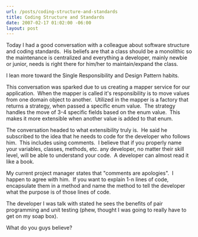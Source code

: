```yaml
---
url: /posts/coding-structure-and-standards
title: Coding Structure and Standards
date: 2007-02-17 01:02:00 -06:00
layout: post
---
```


Today I had a good conversation with a colleague about software structure and coding standards.  His beliefs are that a class should be a monolithic so the maintenance is centralized and everything a developer, mainly newbie or junior, needs is right there for him/her to maintain/expand the class.

I lean more toward the Single Responsibility and Design Pattern habits.

This conversation was sparked due to us creating a mapper service for our application.  When the mapper is called it's responsibility is to move values from one domain object to another.  Utilized in the mapper is a factory that returns a strategy, when passed a specific enum value.  The strategy handles the move of 3-4 specific fields based on the enum value.  This makes it more extensible when another value is added to that enum.

The conversation headed to what extensibility truly is.  He said he subscribed to the idea that he needs to code for the developer who follows him.  This includes using comments.  I believe that if you properly name your variables, classes, methods, etc. any developer, no matter their skill level, will be able to understand your code.  A developer can almost read it like a book.

My current project manager states that "comments are apologies".  I happen to agree with him.  If you want to explain 1-n lines of code, encapsulate them in a method and name the method to tell the developer what the purpose is of those lines of code.

The developer I was talk with stated he sees the benefits of pair programming and unit testing (phew, thought I was going to really have to get on my soap box).

What do you guys believe?
